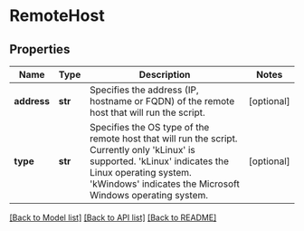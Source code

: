 # RemoteHost

## Properties
Name | Type | Description | Notes
------------ | ------------- | ------------- | -------------
**address** | **str** | Specifies the address (IP, hostname or FQDN) of the remote host that will run the script. | [optional] 
**type** | **str** | Specifies the OS type of the remote host that will run the script. Currently only &#39;kLinux&#39; is supported. &#39;kLinux&#39; indicates the Linux operating system. &#39;kWindows&#39; indicates the Microsoft Windows operating system. | [optional] 

[[Back to Model list]](../README.md#documentation-for-models) [[Back to API list]](../README.md#documentation-for-api-endpoints) [[Back to README]](../README.md)



